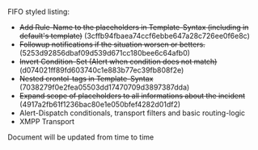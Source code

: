FIFO styled listing:
*  ~~Add Rule-Name to the placeholders in Template-Syntax (including in default's template)~~ (3cffb94fbaea74ccf6ebbe647a28c726ee0f6e8c)
*  ~~Followup notifications if the situation worsen or betters.~~ (5253d92856dbaf09d539d671cc180bee6c64afb0)
*  ~~Invert Condition-Set (Alert when condition does not match)~~ (d074021ff89fd603740c1e883b77ec39fb808f2e)
*  ~~Nested crontol-tags in Template-Syntax~~ (7038279f0e2fea05503dd17470709d3897387dda)
  *  ~~Expand scope of placeholders to all informations about the incident~~ (4917a2fb61f1236bac80e1e050bfef4282d01df2)
*  Alert-Dispatch conditionals, transport filters and basic routing-logic
*  XMPP Transport

Document will be updated from time to time

